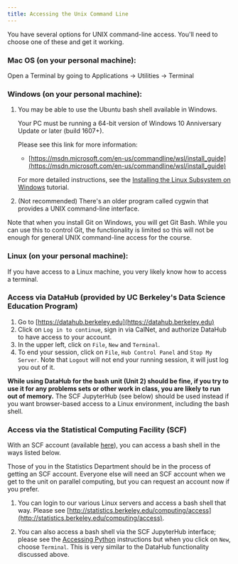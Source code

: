 ```yaml
---
title: Accessing the Unix Command Line
---
```


You have several options for UNIX command-line access. You'll need to choose one
of these and get it working.

### Mac OS (on your personal machine):

Open a Terminal by going to Applications -> Utilities -> Terminal

### Windows (on your personal machine):

1.  You may be able to use the Ubuntu bash shell available in Windows.

    Your PC must be running a 64-bit version of Windows 10 Anniversary Update or later (build 1607+).

    Please see this link for more information:

    - [https://msdn.microsoft.com/en-us/commandline/wsl/install_guide](https://msdn.microsoft.com/en-us/commandline/wsl/install_guide)
    
    For more detailed instructions, see the [Installing the Linux Subsystem on Windows](./windowsAndLinux.md) tutorial.

2. (Not recommended) There's an older program called cygwin that provides a UNIX command-line interface.

Note that when you install Git on Windows, you will get Git Bash. While you can
use this to control Git, the functionality is limited so this will not be enough
for general UNIX command-line access for the course.

### Linux (on your personal machine):

If you have access to a Linux machine, you very likely know how to access a terminal.

### Access via DataHub (provided by UC Berkeley's Data Science Education Program)

1) Go to [https://datahub.berkeley.edu](https://datahub.berkeley.edu)
2) Click on `Log in to continue`, sign in via CalNet, and authorize DataHub to have access to your account.
3) In the upper left, click on `File`, `New` and `Terminal`.
4) To end your session, click on `File`, `Hub Control Panel` and `Stop My Server`. Note that `Logout` will not end your running session, it will just log you out of it.

**While using DataHub for the bash unit (Unit 2) should be fine, if you try to use it for any problems sets or other work in class, you are likely to run out of memory.** The SCF JupyterHub (see below) should be used instead if you want browser-based access to a Linux environment, including the bash shell.

### Access via the Statistical Computing Facility (SCF)

With an SCF account (available [here](https://scf.berkeley.edu/account)), you can access a bash shell in the ways listed below. 

Those of you in the Statistics Department should be in the process of getting an SCF account. Everyone else will need an SCF account when we get to the unit on parallel computing, but you can request an account now if you prefer.

1. You can login to our various Linux servers and access a bash shell that way. Please see [http://statistics.berkeley.edu/computing/access](http://statistics.berkeley.edu/computing/access).

2. You can also access a bash shell via the SCF JupyterHub interface; please see the [Accessing Python](accessPython.md) instructions but when you click on `New`, choose `Terminal`. This is very similar to the DataHub functionality discussed above. 

